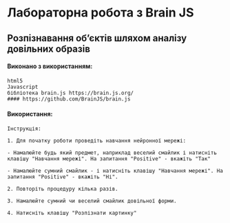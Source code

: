 # Лабораторна робота з Brain JS
## Розпізнавання об’єктів шляхом аналізу довільних образів

#### Виконано з використанням:

```
html5
Javascript
бібліотека brain.js https://brain.js.org/
#### https://github.com/BrainJS/brain.js
```

#### Використання:

```
Інструкція:

1. Для початку роботи проведіть навчання нейронної мережі:

- Намалюйте будь який предмет, наприклад веселий смайлик і натисніть клавішу "Навчання мережі". На запитання "Positive" - вкажіть "Так"

- Намалюйте сумний смайлик - і натисніть клавішу "Навчання мережі". На запитання "Positive" - вкажіть "Ні".

2. Повторіть процедуру кілька разів.

3. Намалюйте сумний чи веселий смайлик довільної форми.

4. Натисніть клавішу "Розпізнати картинку"
```

